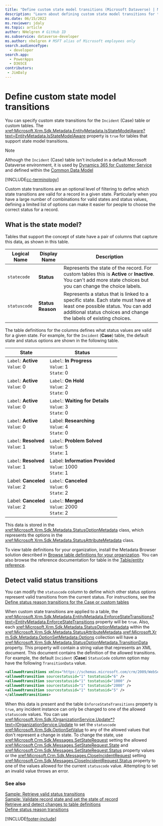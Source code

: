 ```yaml
---
title: "Define custom state model transitions (Microsoft Dataverse) | Microsoft Docs" # Intent and product brand in a unique string of 43-59 chars including spaces
description: "Learn about defining custom state model transitions for the Incident (Case) table or custom tables." # 115-145 characters including spaces. This abstract displays in the search result.
ms.date: 06/15/2022
ms.reviewer: jdaly
ms.topic: article
author: NHelgren # GitHub ID
ms.subservice: dataverse-developer
ms.author: nhelgren # MSFT alias of Microsoft employees only
search.audienceType: 
  - developer
search.app: 
  - PowerApps
  - D365CE
contributors:
 - JimDaly
---
```

# Define custom state model transitions

You can specify custom state transitions for the `Incident` (Case) table or custom tables. The <xref:Microsoft.Xrm.Sdk.Metadata.EntityMetadata.IsStateModelAware?text=EntityMetadata.IsStateModelAware> property is `true` for tables that support state model transitions.

> [!NOTE]
> Although the `Incident` (Case) table isn't included in a default Microsoft Dataverse environment, it is used by [Dynamics 365 for Customer Service](https://dynamics.microsoft.com/customer-service/) and defined within the [Common Data Model](https://github.com/Microsoft/CDM/blob/master/schemaDocuments/core/applicationCommon/foundationCommon/crmCommon/service/Case.cdm.json)

[!INCLUDE[cc-terminology](includes/cc-terminology.md)]

Custom state transitions are an optional level of filtering to define which state transitions are valid for a record in a given state. Particularly when you have a large number of combinations for valid states and status values, defining a limited list of options can make it easier for people to choose the correct status for a record.  

<a name="BKMK_StateModel"></a>

## What is the state model?

Tables that support the concept of state have a pair of columns that capture this data, as shown in this table.  
  
|Logical Name|Display Name|Description|  
|------------------|------------------|-----------------|  
|`statecode`|**Status**|Represents the state of the record. For custom tables this is **Active** or **Inactive**. You can't add more state choices but you can change the choice labels.|  
|`statuscode`|**Status Reason**|Represents a status that is linked to a specific state. Each state must have at least one possible status. You can add additional status choices and change the labels of existing choices.|  
  
The table definitions for the columns defines what status values are valid for a given state. For example, for the `Incident` (**Case**) table, the default state and status options are shown in the following table.  
  
|State|Status|  
|-----------|------------|  
|`Label`: **Active**<br />`Value`: 0<br />&nbsp;|`Label`: **In Progress**<br /> `Value`: 1<br /> `State`: 0|  
|`Label`: **Active**<br />`Value`: 0<br />&nbsp;|`Label`: **On Hold**<br /> `Value`: 2<br /> `State`: 0|  
|`Label`: **Active**<br />`Value`: 0<br />&nbsp;|`Label`: **Waiting for Details**<br /> `Value`: 3<br /> `State`: 0|  
|`Label`: **Active**<br />`Value`: 0<br />&nbsp;|Label: **Researching**<br /> `Value`: 4<br /> `State`: 0|  
|`Label`: **Resolved**<br />`Value`: 1<br />&nbsp;|`Label`: **Problem Solved**<br /> `Value`: 5<br /> `State`: 1|  
|`Label`: **Resolved**<br />`Value`: 1<br />&nbsp;|Label: **Information Provided**<br /> `Value`: 1000<br /> `State`: 1|  
|Label: **Canceled**<br />`Value`: 2<br />&nbsp;|`Label`: **Canceled**<br /> `Value`: 6<br /> `State`: 2|  
|Label: **Canceled**<br />`Value`: 2<br />&nbsp;|`Label`: **Merged**<br /> `Value`: 2000<br /> `State`: 2|  
  
This data is stored in the <xref:Microsoft.Xrm.Sdk.Metadata.StatusOptionMetadata> class, which represents the options in the <xref:Microsoft.Xrm.Sdk.Metadata.StatusAttributeMetadata> class.  
  
To view table definitions for your organization, install the Metadata Browser solution described in [Browse table definitions for your organization](browse-your-metadata.md). You can also browse the reference documentation for table in the [Table/entity reference](reference/about-entity-reference.md).
  
<a name="BKMK_DetectValidStatusTransitions"></a>   

## Detect valid status transitions

You can modify the `statuscode` column to define which other status options represent valid transitions from the current status. For instructions, see the [Define status reason transitions for the Case or custom tables](../../maker/data-platform/define-status-reason-transitions.md)
  
When custom state transitions are applied to a table, the <xref:Microsoft.Xrm.Sdk.Metadata.EntityMetadata.EnforceStateTransitions?text=EntityMetadata.EnforceStateTransitions> property will be `true`. Also, each <xref:Microsoft.Xrm.Sdk.Metadata.StatusOptionMetadata> within the <xref:Microsoft.Xrm.Sdk.Metadata.StatusAttributeMetadata>.<xref:Microsoft.Xrm.Sdk.Metadata.OptionSetMetadata.Options> collection will have a <xref:Microsoft.Xrm.Sdk.Metadata.StatusOptionMetadata.TransitionData> property. This property will contain a string value that represents an XML document. This document contains the definition of the allowed transitions. For example, the default `Incident` (**Case**) `StatusCode` column option may have the following `TransitionData` value.
  
```xml  
<allowedtransitions xmlns="https://schemas.microsoft.com/crm/2009/WebServices">  
<allowedtransition sourcestatusid="1" tostatusid="6" />  
<allowedtransition sourcestatusid="1" tostatusid="1000" />   
<allowedtransition sourcestatusid="1" tostatusid="2000" />  
<allowedtransition sourcestatusid="1" tostatusid="5" />  
</allowedtransitions>  
```  

When this data is present and the table `EnforceStateTransitions` property is `true`, any incident instance can only be changed to one of the allowed `statuscode` values. You can use <xref:Microsoft.Xrm.Sdk.IOrganizationService.Update*?text=IOrganizationService.Update> to set the `statuscode` <xref:Microsoft.Xrm.Sdk.OptionSetValue> to any of the allowed values that don't represent a change in state. To change the state, use <xref:Microsoft.Crm.Sdk.Messages.SetStateRequest> setting the allowed <xref:Microsoft.Crm.Sdk.Messages.SetStateRequest.State> and <xref:Microsoft.Crm.Sdk.Messages.SetStateRequest.Status> property values or the <xref:Microsoft.Crm.Sdk.Messages.CloseIncidentRequest> setting <xref:Microsoft.Crm.Sdk.Messages.CloseIncidentRequest.Status> property to one of the values allowed for the current `statuscode` value. Attempting to set an invalid value throws an error.


### See also

[Sample: Retrieve valid status transitions](org-service/samples/retrieve-valid-status-transitions.md)<br />
[Sample: Validate record state and set the state of record](org-service/samples/validate-record-state.md)<br />
[Retrieve and detect changes to table definitions](org-service/metadata-retrieve-detect-changes.md)<br />
[Define status reason transitions](/powerapps/maker/data-platform/define-status-reason-transitions)<br />


[!INCLUDE[footer-include](../../includes/footer-banner.md)]